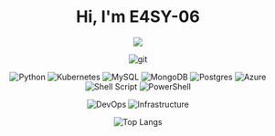 <div align="center">
  
# Hi, I'm E4SY-06

<p align="center">
  <img src="https://readme-typing-svg.herokuapp.com?size=24&color=FFFFFF&lines=We+code,+we+connect,+we+conquer🛡️" />
</p>


![git](https://github.com/user-attachments/assets/0bbe1d88-a83c-4ad2-8a7f-3066c862067a)

![Python](https://img.shields.io/badge/python-3670A0?style=for-the-badge&logo=python&logoColor=ffdd54) 
![Kubernetes](https://img.shields.io/badge/kubernetes-%23326ce5.svg?style=for-the-badge&logo=kubernetes&logoColor=white) 
![MySQL](https://img.shields.io/badge/mysql-4479A1.svg?style=for-the-badge&logo=mysql&logoColor=white) 
![MongoDB](https://img.shields.io/badge/MongoDB-%234ea94b.svg?style=for-the-badge&logo=mongodb&logoColor=white) 
![Postgres](https://img.shields.io/badge/postgres-%23316192.svg?style=for-the-badge&logo=postgresql&logoColor=white) 
![Azure](https://img.shields.io/badge/azure-%230072C6.svg?style=for-the-badge&logo=microsoftazure&logoColor=white) 
![Shell Script](https://img.shields.io/badge/shell_script-%23121011.svg?style=for-the-badge&logo=gnu-bash&logoColor=white) 
![PowerShell](https://img.shields.io/badge/PowerShell-%235391FE.svg?style=for-the-badge&logo=powershell&logoColor=white)

![DevOps](https://img.shields.io/badge/DevOps-%23FF6B6B.svg?style=for-the-badge&logo=devdotto&logoColor=white)
![Infrastructure](https://img.shields.io/badge/Infrastructure-%23326ce5.svg?style=for-the-badge&logo=terraform&logoColor=white)

![Top Langs](https://github-readme-stats.vercel.app/api/top-langs/?username=Wallens11&layout=compact&theme=dark)

</div>
